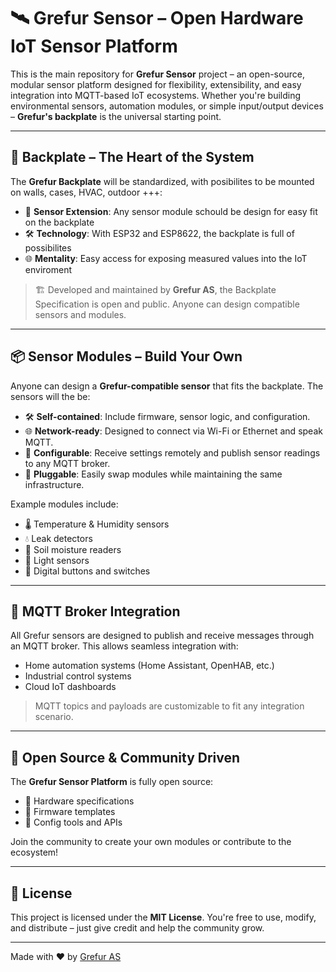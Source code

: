 # 🛰️ Grefur Sensor – Open Hardware IoT Sensor Platform

This is the main repository for **Grefur Sensor** project – an open-source, modular sensor platform designed for flexibility, extensibility, and easy integration into MQTT-based IoT ecosystems. Whether you're building environmental sensors, automation modules, or simple input/output devices – **Grefur's backplate** is the universal starting point.

---

## 🔧 Backplate – The Heart of the System

The **Grefur Backplate** will be standardized, with posibilites to be mounted on walls, cases, HVAC, outdoor +++:
   
- 🧩 **Sensor Extension**: Any sensor module schould be design for easy fit on the backplate
- 🛠️ **Technology**: With ESP32 and ESP8622, the backplate is full of possibilites
- 🌐 **Mentality**: Easy access for exposing measured values into the IoT enviroment


> 🏗️ Developed and maintained by **Grefur AS**, the Backplate Specification is open and public. Anyone can design compatible sensors and modules.

---

## 📦 Sensor Modules – Build Your Own

Anyone can design a **Grefur-compatible sensor** that fits the backplate. The sensors will the be:

- 🛠️ **Self-contained**: Include firmware, sensor logic, and configuration.  
- 🌐 **Network-ready**: Designed to connect via Wi-Fi or Ethernet and speak MQTT.  
- 💬 **Configurable**: Receive settings remotely and publish sensor readings to any MQTT broker.  
- 🔄 **Pluggable**: Easily swap modules while maintaining the same infrastructure.  

Example modules include:
- 🌡️ Temperature & Humidity sensors  
- 💧 Leak detectors  
- 🌱 Soil moisture readers  
- 🔦 Light sensors  
- 🔘 Digital buttons and switches  

---

## 🔌 MQTT Broker Integration

All Grefur sensors are designed to publish and receive messages through an MQTT broker. This allows seamless integration with:

- Home automation systems (Home Assistant, OpenHAB, etc.)
- Industrial control systems
- Cloud IoT dashboards

> MQTT topics and payloads are customizable to fit any integration scenario.

---

## 💖 Open Source & Community Driven

The **Grefur Sensor Platform** is fully open source:
- 📐 Hardware specifications
- 📲 Firmware templates
- 🧰 Config tools and APIs

Join the community to create your own modules or contribute to the ecosystem!

---

## 📣 License

This project is licensed under the **MIT License**. You're free to use, modify, and distribute – just give credit and help the community grow.

---

Made with ❤️ by [Grefur AS](https://grefur.com)  


